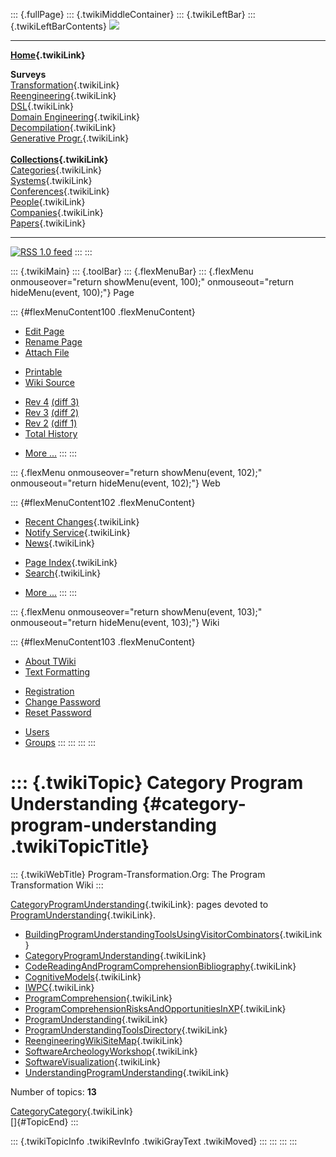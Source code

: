 ::: {.fullPage}
::: {.twikiMiddleContainer}
::: {.twikiLeftBar}
::: {.twikiLeftBarContents}
![](../pub/transformation.gif)

------------------------------------------------------------------------

**[Home](WebHome){.twikiLink}**

**Surveys**\
[Transformation](ProgramTransformation){.twikiLink}\
[Reengineering](ReengineeringWiki){.twikiLink}\
[DSL](DomainSpecificLanguages){.twikiLink}\
[Domain Engineering](DomainEngineering){.twikiLink}\
[Decompilation](DeCompilation){.twikiLink}\
[Generative Progr.](GenerativeProgrammingWiki){.twikiLink}\
\
**[Collections](CategoryCollection){.twikiLink}**\
[Categories](CategoryCategory){.twikiLink}\
[Systems](TransformationSystems){.twikiLink}\
[Conferences](TransformationConferences){.twikiLink}\
[People](TransformationPeople){.twikiLink}\
[Companies](TransformationCompanies){.twikiLink}\
[Papers](CategoryPaper){.twikiLink}

------------------------------------------------------------------------

[![](../pub/rss.gif "RSS 1.0 feed")](WebRss@skin=rss)
:::
:::

::: {.twikiMain}
::: {.toolBar}
::: {.flexMenuBar}
::: {.flexMenu onmouseover="return showMenu(event, 100);" onmouseout="return hideMenu(event, 100);"}
Page

::: {#flexMenuContent100 .flexMenuContent}
-   [Edit
    Page](http://www.program-transformation.org/edit/Transform/CategoryProgramUnderstanding?t=1536826308)
-   [Rename
    Page](http://www.program-transformation.org/rename/Transform/CategoryProgramUnderstanding)
-   [Attach
    File](http://www.program-transformation.org/attach/Transform/CategoryProgramUnderstanding)

<!-- -->

-   [Printable](http://www.program-transformation.org/view/Transform/CategoryProgramUnderstanding?skin=print.pattern)
-   [Wiki
    Source](http://www.program-transformation.org/view/Transform/CategoryProgramUnderstanding?skin=text&raw=on&contenttype=text/plain)

<!-- -->

-   [Rev
    4](http://www.program-transformation.org/view/Transform/CategoryProgramUnderstanding?rev=1.4)
    [(diff 3)](http://www.program-transformation.org/rdiff/Transform/CategoryProgramUnderstanding?rev1=1.4&rev2=1.3)
-   [Rev
    3](http://www.program-transformation.org/view/Transform/CategoryProgramUnderstanding?rev=1.3)
    [(diff 2)](http://www.program-transformation.org/rdiff/Transform/CategoryProgramUnderstanding?rev1=1.3&rev2=1.2)
-   [Rev
    2](http://www.program-transformation.org/view/Transform/CategoryProgramUnderstanding?rev=1.2)
    [(diff 1)](http://www.program-transformation.org/rdiff/Transform/CategoryProgramUnderstanding?rev1=1.2&rev2=1.1)
-   [Total
    History](http://www.program-transformation.org/rdiff/Transform/CategoryProgramUnderstanding)

<!-- -->

-   [More
    \...](http://www.program-transformation.org/oops/Transform/CategoryProgramUnderstanding?template=oopsmore&param1=1.4&param2=1.4)
:::
:::

::: {.flexMenu onmouseover="return showMenu(event, 102);" onmouseout="return hideMenu(event, 102);"}
Web

::: {#flexMenuContent102 .flexMenuContent}
-   [Recent Changes](WebChanges){.twikiLink}
-   [Notify Service](WebNotify){.twikiLink}
-   [News](WebNews){.twikiLink}

<!-- -->

-   [Page Index](WebIndex){.twikiLink}
-   [Search](WebSearch){.twikiLink}

<!-- -->

-   [More
    \...](http://www.program-transformation.org/oops/Transform/CategoryProgramUnderstanding?template=oopsmore&param1=1.4&param2=1.4)
:::
:::

::: {.flexMenu onmouseover="return showMenu(event, 103);" onmouseout="return hideMenu(event, 103);"}
Wiki

::: {#flexMenuContent103 .flexMenuContent}
-   [About
    TWiki](http://www.program-transformation.org/view/TWiki/WebHome)
-   [Text
    Formatting](http://www.program-transformation.org/view/TWiki/TextFormattingRules)

<!-- -->

-   [Registration](http://www.program-transformation.org/view/TWiki/TWikiRegistration)
-   [Change
    Password](http://www.program-transformation.org/view/TWiki/ChangePassword)
-   [Reset
    Password](http://www.program-transformation.org/view/TWiki/ResetPassword)

<!-- -->

-   [Users](http://www.program-transformation.org/view/Main/TWikiUsers)
-   [Groups](http://www.program-transformation.org/view/Main/TWikiGroups)
:::
:::
:::
:::

::: {.twikiTopic}
Category Program Understanding {#category-program-understanding .twikiTopicTitle}
==============================

::: {.twikiWebTitle}
Program-Transformation.Org: The Program Transformation Wiki
:::

[CategoryProgramUnderstanding](CategoryProgramUnderstanding){.twikiLink}:
pages devoted to
[ProgramUnderstanding](ProgramUnderstanding){.twikiLink}.

-   [BuildingProgramUnderstandingToolsUsingVisitorCombinators](BuildingProgramUnderstandingToolsUsingVisitorCombinators){.twikiLink}
-   [CategoryProgramUnderstanding](CategoryProgramUnderstanding){.twikiLink}
-   [CodeReadingAndProgramComprehensionBibliography](CodeReadingAndProgramComprehensionBibliography){.twikiLink}
-   [CognitiveModels](CognitiveModels){.twikiLink}
-   [IWPC](IWPC){.twikiLink}
-   [ProgramComprehension](ProgramComprehension){.twikiLink}
-   [ProgramComprehensionRisksAndOpportunitiesInXP](ProgramComprehensionRisksAndOpportunitiesInXP){.twikiLink}
-   [ProgramUnderstanding](ProgramUnderstanding){.twikiLink}
-   [ProgramUnderstandingToolsDirectory](ProgramUnderstandingToolsDirectory){.twikiLink}
-   [ReengineeringWikiSiteMap](ReengineeringWikiSiteMap){.twikiLink}
-   [SoftwareArcheologyWorkshop](SoftwareArcheologyWorkshop){.twikiLink}
-   [SoftwareVisualization](SoftwareVisualization){.twikiLink}
-   [UnderstandingProgramUnderstanding](UnderstandingProgramUnderstanding){.twikiLink}

Number of topics: **13**

[CategoryCategory](CategoryCategory){.twikiLink}\
[]{#TopicEnd}
:::

::: {.twikiTopicInfo .twikiRevInfo .twikiGrayText .twikiMoved}
:::
:::
:::
:::

